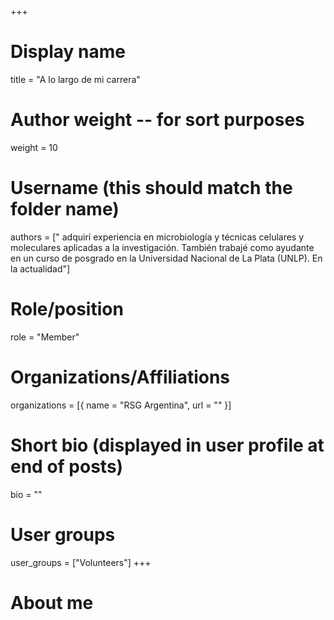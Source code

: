 +++
# Display name
title = "A lo largo de mi carrera"

# Author weight -- for sort purposes
weight = 10

# Username (this should match the folder name)
authors = [" adquirí experiencia en microbiología y técnicas celulares y moleculares aplicadas a la investigación. También trabajé como ayudante en un curso de posgrado en la Universidad Nacional de La Plata (UNLP). En la actualidad"]

# Role/position
role = "Member"

# Organizations/Affiliations
organizations = [{ name = "RSG Argentina", url = "" }]

# Short bio (displayed in user profile at end of posts)
bio = ""

# User groups
user_groups = ["Volunteers"]
+++

# About me
